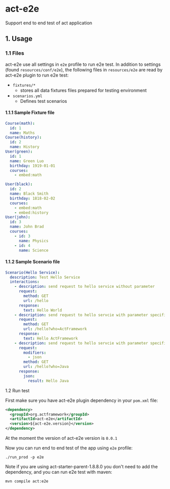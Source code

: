 # act-e2e

Support end to end test of act application

## 1. Usage

### 1.1 Files

act-e2e use all settings in `e2e` profile to run e2e test. In addition to settings (found `resources/conf/e2e`), the following files in `resources/e2e` are read by act-e2e plugin to run e2e test:

* `fixtures/*`
    - stores all data fixtures files prepared for testing environment
* `scenarios.yml`
    - Defines test scenarios

#### 1.1.1 Sample Fixture file

```yaml
Course(math):
  id: 1
  name: Maths
Course(history):
  id: 2
  name: History
User(green):
  id: 1
  name: Green Luo
  birthday: 1919-01-01
  courses:
    - embed:math

User(black):
  id: 2
  name: Black Smith
  birthday: 1818-02-02
  courses:
    - embed:math
    - embed:history
User(john):
  id: 3
  name: John Brad
  courses:
    - id: 3
      name: Physics
    - id: 4
      name: Science
```

#### 1.1.2 Sample Scenario file

```yaml
Scenario(Hello Service):
  description: Test Hello Service
  interactions:
    - description: send request to hello service without parameter
      request:
        method: GET
        url: /hello
      response:
        text: Hello World
    - description: send request to hello servcie with parameter specified
      request:
        method: GET
        url: /hello?who=ActFramework
      response:
        text: Hello ActFramework
    - description: send request to hello servcie with parameter specified and require JSON response
      request:
        modifiers:
          - json
        method: GET
        url: /hello?who=Java
      response:
        json:
          result: Hello Java
```

1.2 Run test

First make sure you have act-e2e plugin dependency in your `pom.xml` file:

```xml
<dependency>
  <groupId>org.actframework</groupId>
  <artifactId>act-e2e</artifactId>
  <version>${act-e2e.version}</version>
</dependency>
```

At the moment the version of act-e2e version is `0.0.1`

Now you can run end to end test of the app using `e2e` profile:

```
./run_prod -p e2e
```

Note if you are using act-starter-parent-1.8.8.0 you don't need to add the dependency, and you can run e2e test with maven:

```
mvn compile act:e2e
```